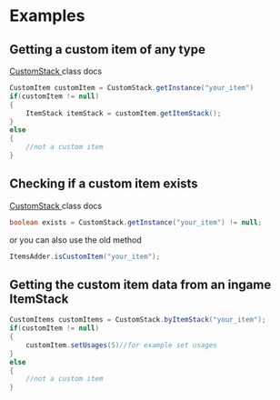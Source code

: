 # Examples

## Getting a custom item of any type

[CustomStack ](https://github.com/LoneDev6/API-ItemsAdder/blob/master/src/main/java/dev/lone/itemsadder/api/CustomStack.java)class docs

```java
CustomItem customItem = CustomStack.getInstance("your_item")
if(customItem != null)
{
    ItemStack itemStack = customItem.getItemStack();
}
else
{
    //not a custom item
}
```

## Checking if a custom item exists

[CustomStack ](https://github.com/LoneDev6/API-ItemsAdder/blob/master/src/main/java/dev/lone/itemsadder/api/CustomStack.java)class docs

```java
boolean exists = CustomStack.getInstance("your_item") != null;
```

or you can also use the old method

```java
ItemsAdder.isCustomItem("your_item");
```

## Getting the custom item data from an ingame ItemStack

```java
CustomItems customItems = CustomStack.byItemStack("your_item");
if(customItem != null)
{
    customItem.setUsages(5)//for example set usages
}
else
{
    //not a custom item
}
```

